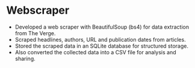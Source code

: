 # Webscraper
* Developed a web scraper with BeautifulSoup (bs4) for data extraction from The Verge.
* Scraped headlines, authors, URL and publication dates from articles.
* Stored the scraped data in an SQLite database for structured storage.
* Also converted the collected data into a CSV file for analysis and sharing.
